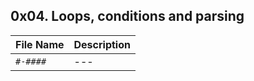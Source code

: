 ## 0x04. Loops, conditions and parsing

| File Name | Description     |
| ------------ | ------------    |
| `#-####` | --- |